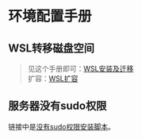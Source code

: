 # 环境配置手册
## WSL转移磁盘空间  
> 见这个手册即可：[WSL安装及迁移](https://blog.csdn.net/farer_yyh/article/details/133934904)  
扩容：[WSL扩容](https://fpga.eetrend.com/content/2022/100557428.html)

## 服务器没有sudo权限
链接中是[没有sudo权限安装脚本](https://github.com/innerlee/setup)。
